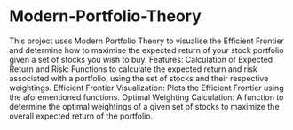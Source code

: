 # Modern-Portfolio-Theory
This project uses Modern Portfolio Theory to visualise the Efficient Frontier and determine how to maximise the expected return of your stock portfolio given a set of stocks you wish to buy. 
Features:
Calculation of Expected Return and Risk: Functions to calculate the expected return and risk associated with a portfolio, using the set of stocks and their respective weightings.
Efficient Frontier Visualization: Plots the Efficient Frontier using the aforementioned functions.
Optimal Weighting Calculation: A function to determine the optimal weightings of a given set of stocks to maximize the overall expected return of the portfolio.
